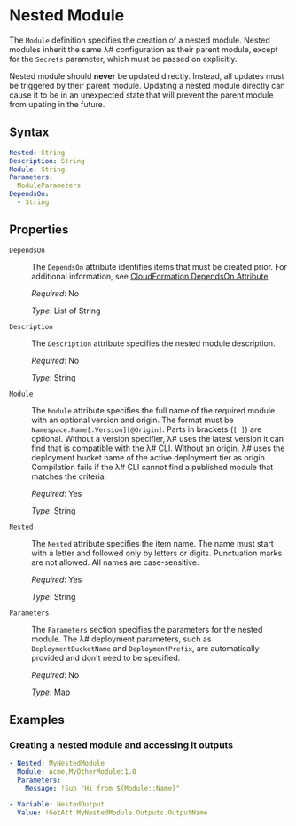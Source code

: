 # Nested Module

The `Module` definition specifies the creation of a nested module. Nested modules inherit the same λ# configuration as their parent module, except for the `Secrets` parameter, which must be passed on explicitly.

Nested module should **never** be updated directly. Instead, all updates must be triggered by their parent module. Updating a nested module directly can cause it to be in an unexpected state that will prevent the parent module from upating in the future.

## Syntax

```yaml
Nested: String
Description: String
Module: String
Parameters:
  ModuleParameters
DependsOn:
  - String
```

## Properties

<dl>

<dt><code>DependsOn</code></dt>
<dd>

The <code>DependsOn</code> attribute identifies items that must be created prior. For additional information, see <a href="https://docs.aws.amazon.com/AWSCloudFormation/latest/UserGuide/aws-attribute-dependson.html">CloudFormation DependsOn Attribute</a>.

<i>Required</i>: No

<i>Type</i>: List of String
</dd>

<dt><code>Description</code></dt>
<dd>

The <code>Description</code> attribute specifies the nested module description.

<i>Required</i>: No

<i>Type</i>: String
</dd>

<dt><code>Module</code></dt>
<dd>

The <code>Module</code> attribute specifies the full name of the required module with an optional version and origin. The format must be <code>Namespace.Name[:Version][@Origin]</code>. Parts in brackets (<code>[ ]</code>) are optional. Without a version specifier, λ# uses the latest version it can find that is compatible with the λ# CLI. Without an origin, λ# uses the deployment bucket name of the active deployment tier as origin. Compilation fails if the λ# CLI cannot find a published module that matches the criteria.

<i>Required</i>: Yes

<i>Type</i>: String
</dd>

<dt><code>Nested</code></dt>
<dd>

The <code>Nested</code> attribute specifies the item name. The name must start with a letter and followed only by letters or digits. Punctuation marks are not allowed. All names are case-sensitive.

<i>Required</i>: Yes

<i>Type</i>: String
</dd>

<dt><code>Parameters</code></dt>
<dd>

The <code>Parameters</code> section specifies the parameters for the nested module. The λ# deployment parameters, such as <code>DeploymentBucketName</code> and <code>DeploymentPrefix</code>, are automatically provided and don't need to be specified.

<i>Required</i>: No

<i>Type</i>: Map
</dd>

</dl>


## Examples

### Creating a nested module and accessing it outputs

```yaml
- Nested: MyNestedModule
  Module: Acme.MyOtherModule:1.0
  Parameters:
    Message: !Sub "Hi from ${Module::Name}"

- Variable: NestedOutput
  Value: !GetAtt MyNestedModule.Outputs.OutputName
```
